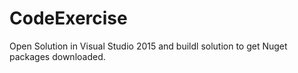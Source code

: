# CodeExercise

Open Solution in Visual Studio 2015 and buildl solution to get Nuget packages downloaded.

